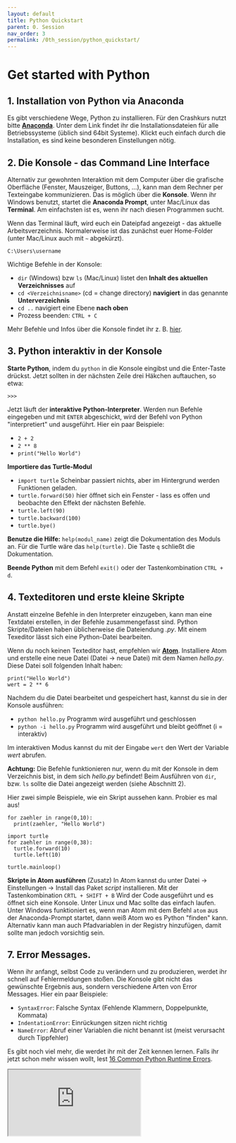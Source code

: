 ```yaml
---
layout: default
title: Python Quickstart
parent: 0. Session
nav_order: 3
permalink: /0th_session/python_quickstart/
---
```


# Get started with Python



## 1. Installation von Python via Anaconda

Es gibt verschiedene Wege, Python zu installieren. Für den Crashkurs nutzt bitte [**Anaconda**](https://www.anaconda.com/products/individual). Unter dem Link findet ihr die    Installationsdateien für alle Betriebssysteme (üblich sind 64bit Systeme). Klickt euch einfach durch die Installation, es sind keine besonderen Einstellungen nötig.


## 2. Die Konsole - das Command Line Interface

Alternativ zur gewohnten Interaktion mit dem Computer über die grafische Oberfläche (Fenster, Mauszeiger, Buttons, ...), kann man dem Rechner per Texteingabe kommunizieren.
Das is möglich über die **Konsole**. Wenn ihr Windows benutzt, startet die **Anaconda Prompt**, unter Mac/Linux das **Terminal**. Am einfachsten ist es, wenn ihr nach diesen Programmen sucht.

Wenn das Terminal läuft, wird euch ein Dateipfad angezeigt - das aktuelle Arbeitsverzeichnis. Normalerweise ist das zunächst euer Home-Folder (unter Mac/Linux auch mit `~` abgekürzt).
```
C:\Users\username
```
Wichtige Befehle in der Konsole:
* `dir` (Windows) bzw `ls` (Mac/Linux) listet den **Inhalt des aktuellen Verzeichnisses** auf
* `cd <Verzeichnisname>` (cd = change directory) **navigiert** in das genannte **Unterverzeichnis**
* `cd ..` navigiert eine Ebene **nach oben**
* Prozess beenden: `CTRL + C`


Mehr Befehle und Infos über die Konsole findet ihr z. B. [hier](https://towardsdatascience.com/a-quick-guide-to-using-command-line-terminal-96815b97b955).

## 3. Python interaktiv in der Konsole

**Starte Python**, indem du `python` in die Konsole eingibst und die Enter-Taste drückst. Jetzt sollten in der nächsten Zeile drei Häkchen auftauchen, so etwa:
```     
>>>
```
Jetzt läuft der **interaktive Python-Interpreter**. Werden nun Befehle eingegeben und mit `ENTER` abgeschickt, wird der Befehl von Python "interpretiert" und ausgeführt.
Hier ein paar Beispiele:
* `2 + 2`
* `2 ** 8`
* `print("Hello World")`

**Importiere das Turtle-Modul**
* `import turtle` Scheinbar passiert nichts, aber im Hintergrund werden Funktionen geladen.
* `turtle.forward(50)` hier öffnet sich ein Fenster - lass es offen und beobachte den Effekt der nächsten Befehle.
* `turtle.left(90)`
* `turtle.backward(100)`
* `turtle.bye()`

**Benutze die Hilfe:** `help(modul_name)` zeigt die Dokumentation des Moduls an. Für die Turtle wäre das `help(turtle)`.
Die Taste `q` schließt die Dokumentation.

**Beende Python** mit dem Befehl `exit()` oder der Tastenkombination `CTRL + d`.

## 4. Texteditoren und erste kleine Skripte

Anstatt einzelne Befehle in den Interpreter einzugeben, kann man eine Textdatei erstellen, in der Befehle zusammengefasst sind.
Python Skripte/Dateien haben üblicherweise die Dateiendung *.py*. Mit einem Texeditor lässt sich eine Python-Datei bearbeiten.

Wenn du noch keinen Texteditor hast, empfehlen wir **[Atom](https://atom.io)**. Installiere Atom und erstelle eine neue Datei (Datei -> neue Datei) mit dem Namen *hello.py*.     Diese Datei soll folgenden Inhalt haben:
```
print("Hello World")
wert = 2 ** 6
```
Nachdem du die Datei bearbeitet und gespeichert hast, kannst du sie in der Konsole ausführen:

* `python hello.py` Programm wird ausgeführt und geschlossen
* `python -i hello.py` Programm wird ausgeführt und bleibt geöffnet (i = interaktiv)

Im interaktiven Modus kannst du mit der Eingabe `wert` den Wert der Variable *wert* abrufen.

**Achtung:** Die Befehle funktionieren nur, wenn du mit der Konsole in dem Verzeichnis bist, in dem sich *hello.py* befindet!
Beim Ausführen von `dir`, bzw. `ls` sollte die Datei angezeigt werden (siehe Abschnitt 2).

Hier zwei simple Beispiele, wie ein Skript aussehen kann. Probier es mal aus!
```
for zaehler in range(0,10):
  print(zaehler, "Hello World")
```
```
import turtle
for zaehler in range(0,38):
  turtle.forward(10)
  turtle.left(10)

turtle.mainloop()
```

**Skripte in Atom ausführen** (Zusatz) In Atom kannst du unter Datei -> Einstellungen -> Install das Paket *script* installieren. Mit der Tastenkombination `CRTL + SHIFT + B` Wird der Code ausgeführt und es öffnet sich eine Konsole. Unter Linux und Mac sollte das einfach laufen. Unter Windows funktioniert es, wenn man Atom mit dem Befehl `atom` aus der Anaconda-Prompt startet, dann weiß Atom wo es Python "finden" kann. Alternativ kann man auch Pfadvariablen in der Registry hinzufügen, damit sollte man jedoch vorsichtig sein.

## 7. Error Messages.

Wenn ihr anfangt, selbst Code zu verändern und zu produzieren, werdet ihr schnell auf Fehlermeldungen stoßen. Die Konsole gibt nicht das gewünschte Ergebnis aus, sondern verschiedene Arten von Error Messages. Hier ein paar Beispiele:
* `SyntaxError`: Falsche Syntax (Fehlende Klammern, Doppelpunkte, Kommata)
* `IndentationError`: Einrückungen sitzen nicht richtig
* `NameError`: Abruf einer Variablen die nicht benannt ist (meist verursacht durch Tippfehler)

Es gibt noch viel mehr, die werdet ihr mit der Zeit kennen lernen. Falls ihr jetzt schon mehr wissen wollt, lest [16 Common Python Runtime Errors](https://inventwithpython.com/blog/2012/07/09/16-common-python-runtime-errors-beginners-find).


<div class="iframe-container">
  <iframe src="https://www.youtube.com/embed/LHPlo2YIQgQ" allowfullscreen></iframe>
</div>

